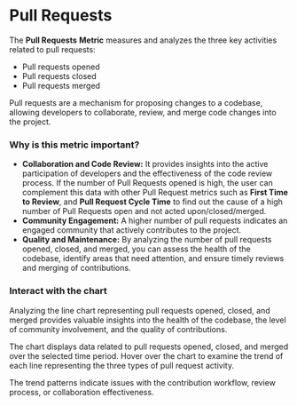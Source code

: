 # Pull Requests

The **Pull Requests** **Metric** measures and analyzes the three key activities related to pull requests:

* Pull requests opened
* Pull requests closed
* Pull requests merged

Pull requests are a mechanism for proposing changes to a codebase, allowing developers to collaborate, review, and merge code changes into the project.

### Why is this metric important?

* **Collaboration and Code Review:** It provides insights into the active participation of developers and the effectiveness of the code review process. If the number of Pull Requests opened is high, the user can complement this data with other Pull Request metrics such as  **First Time to Review**, and **Pull Request Cycle Time** to find out the cause of a high number of Pull Requests open and not acted upon/closed/merged.&#x20;
* **Community Engagement:** A higher number of pull requests indicates an engaged community that actively contributes to the project.
* **Quality and Maintenance:** By analyzing the number of pull requests opened, closed, and merged, you can assess the health of the codebase, identify areas that need attention, and ensure timely reviews and merging of contributions.

### Interact with the chart

Analyzing the line chart representing pull requests opened, closed, and merged provides valuable insights into the health of the codebase, the level of community involvement, and the quality of contributions.

The chart displays data related to pull requests opened, closed, and merged over the selected time period. Hover over the chart to examine the trend of each line representing the three types of pull request activity.

The trend patterns indicate issues with the contribution workflow, review process, or collaboration effectiveness.


